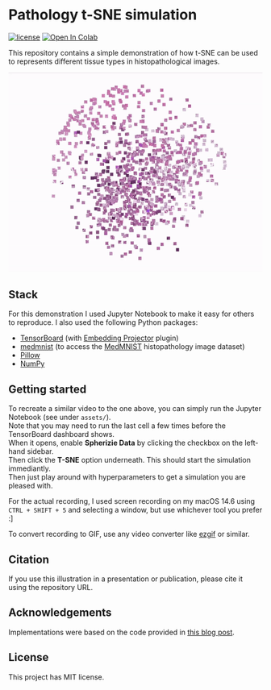 # Pathology t-SNE simulation
[![license](https://img.shields.io/github/license/DAVFoundation/captain-n3m0.svg?style=flat-square)](https://github.com/andreped/pathology-representation-simulation/blob/main/LICENSE.md)
<a href="https://colab.research.google.com/gist/andreped/a58c56104374668c4c632040d24d4064/t-sne-simulation.ipynb#scrollTo=fYm6aF3tIZbM" target="_parent"><img src="https://colab.research.google.com/assets/colab-badge.svg" alt="Open In Colab"/></a>

This repository contains a simple demonstration of how t-SNE can be used to 
represents different tissue types in histopathological images.

<img src="assets/t-sne-simulation-pathology.gif" title="t-SNE" width=750 style="background-color:black">

## Stack

For this demonstration I used Jupyter Notebook to make it easy for others to reproduce.
I also used the following Python packages:
* [TensorBoard](https://pypi.org/project/tensorboard/) (with [Embedding Projector](https://www.tensorflow.org/tensorboard/tensorboard_projector_plugin) plugin)
* [medmnist](https://pypi.org/project/medmnist/) (to access the [MedMNIST](https://medmnist.com) histopathology image dataset)
* [Pillow](https://pypi.org/project/pillow/)
* [NumPy](https://pypi.org/project/numpy/)

## Getting started

To recreate a similar video to the one above, you can simply run the Jupyter Notebook (see under `assets/`).  
Note that you may need to run the last cell a few times before the TensorBoard dashboard shows.  
When it opens, enable **Spherizie Data** by clicking the checkbox on the left-hand sidebar.  
Then click the **T-SNE** option underneath. This should start the simulation immediantly.  
Then just play around with hyperparameters to get a simulation you are pleased with.

For the actual recording, I used screen recording on my macOS 14.6 using `CTRL + SHIFT + 5`
and selecting a window, but use whichever tool you prefer :]

To convert recording to GIF, use any video converter like [ezgif](https://ezgif.com/video-to-gif) or similar.

## Citation

If you use this illustration in a presentation or publication, please cite it using the repository URL.

## Acknowledgements

Implementations were based on the code provided in [this blog post](https://learnopencv.com/t-sne-t-distributed-stochastic-neighbor-embedding-explained/).

## License

This project has MIT license.
